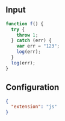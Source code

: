 
## Input
```javascript input
function f() {
  try {
    throw 1;
  } catch (err) {
    var err = "123";
    log(err);
  }
  log(err);
}
```

## Configuration
```json configuration
{
  "extension": "js"
}
```
